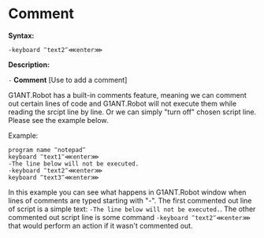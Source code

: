# Comment

**Syntax:**

```G1ANT
-keyboard ‴text2‴⋘enter⋙
```

**Description:**

`-` **Comment** [Use to add a comment]

G1ANT.Robot has a built-in comments feature, meaning we can comment out certain lines of code and G1ANT.Robot will not execute them while reading the srcipt line by line. Or we can simply "turn off" chosen script line. Please see the example below.

Example:

```G1ANT
program name ‴notepad‴
keyboard ‴text1‴⋘enter⋙
-The line below will not be executed.
-keyboard ‴text2‴⋘enter⋙
keyboard ‴text3‴⋘enter⋙
```

In this example you can see what happens in G1ANT.Robot window when lines of comments are typed starting with "-". 
The first commented out line of script is a simple text: `-The line below will not be executed.`.
The other commented out script line is some command `-keyboard ‴text2‴⋘enter⋙` that would perform an action if it wasn't commented out.


